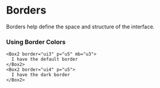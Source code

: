 # Borders

Borders help define the space and structure of the interface.

### Using Border Colors

```tsx
<Box2 border="ui3" p="u5" mb="u3">
  I have the default border
</Box2>
<Box2 border="ui4" p="u5">
  I have the dark border
</Box2>
```
